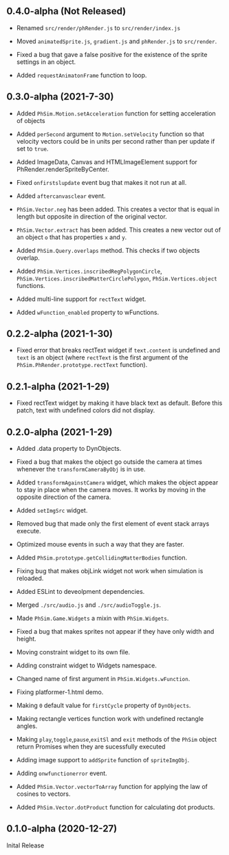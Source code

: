## 0.4.0-alpha (Not Released)

* Renamed `src/render/phRender.js` to `src/render/index.js`

* Moved `animatedSprite.js`, `gradient.js` and `phRender.js` to `src/render`.

* Fixed a bug that gave a false positive for the existence of the sprite settings in an object.

* Added `requestAnimatonFrame` function to loop.

## 0.3.0-alpha (2021-7-30)

* Added `PhSim.Motion.setAcceleration` function for setting acceleration of objects

* Added `perSecond` argument to `Motion.setVelocity` function so that velocity vectors could be in units per second rather than per update if set to `true`.

* Added ImageData, Canvas and HTMLImageElement support for PhRender.renderSpriteByCenter. 

* Fixed `onfirstslupdate` event bug that makes it not run at all.

* Added `aftercanvasclear` event.

* `PhSim.Vector.neg` has been added. This creates a vector that is equal in length but opposite in direction of the original vector.

* `PhSim.Vector.extract` has been added. This creates a new vector out of an object `o` that
has properties `x` and `y`.

* Added ```PhSim.Query.overlaps``` method. This checks if two objects overlap.

* Added ```PhSim.Vertices.inscribedRegPolygonCircle```, ```PhSim.Vertices.inscribedMatterCirclePolygon```, ```PhSim.Vertices.object``` functions.

* Added multi-line support for ```rectText``` widget.

* Added `wFunction_enabled` property to wFunctions.

## 0.2.2-alpha (2021-1-30)

* Fixed error that breaks rectText widget if ```text.content``` is undefined and ```text``` is an object (where `rectText` is the first argument of the `PhSim.PhRender.prototype.rectText` function).

## 0.2.1-alpha (2021-1-29)

* Fixed rectText widget by making it have black text as default. Before this patch, text with undefined colors did not display.

## 0.2.0-alpha (2021-1-29)

* Added .data property to DynObjects.

* Fixed a bug that makes the object go outside the camera at times whenever the ```transformCameraByObj``` is in use.

* Added ```transformAgainstCamera``` widget, which makes the object appear to stay in place when the camera moves. It works by moving in the opposite direction of the camera.

* Added ```setImgSrc``` widget.

* Removed bug that made only the first element of event stack arrays execute.

* Optimized mouse events in such a way that they are faster.

* Added `PhSim.prototype.getCollidingMatterBodies` function.

* Fixing bug that makes objLink widget not work when simulation is reloaded.

* Added ESLint to deveolpment dependencies.

* Merged `./src/audio.js` and `./src/audioToggle.js`.

* Made `PhSim.Game.Widgets` a mixin with `PhSim.Widgets`.

* Fixed a bug that makes sprites not appear if they have only width and height.

* Moving constraint widget to its own file.

* Adding constraint widget to Widgets namespace.

* Changed name of first argument in `PhSim.Widgets.wFunction`.

* Fixing platformer-1.html demo.

* Making `0` default value for `firstCycle` property of `DynObjects`.

* Making rectangle vertices function work with undefined rectangle angles.

* Making `play`,`toggle`,`pause`,`exitSl` and `exit` methods of the `PhSim` object return Promises when they are sucessfully executed

* Adding image support to `addSprite` function of `spriteImgObj`.

* Adding `onwfunctionerror` event.

* Added `PhSim.Vector.vectorToArray` function for applying the law of cosines to vectors.

* Added `PhSim.Vector.dotProduct` function for calculating dot products.

## 0.1.0-alpha (2020-12-27)
Inital Release